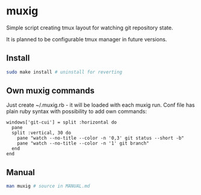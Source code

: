 # muxig

Simple script creating tmux layout for watching git repository state.

It is planned to be configurable tmux manager in future versions.

## Install

```bash
sudo make install # uninstall for reverting
```

## Own muxig commands

Just create ~/.muxig.rb - it will be loaded with each muxig run.
Conf file has plain ruby syntax with possibility to add own commands:

    windows['git-cui'] = split :horizontal do
      pane
      split :vertical, 30 do
        pane "watch --no-title --color -n '0,3' git status --short -b"
        pane "watch --no-title --color -n '1' git branch"
      end
    end

## Manual

```bash
man muxig # source in MANUAL.md
```
